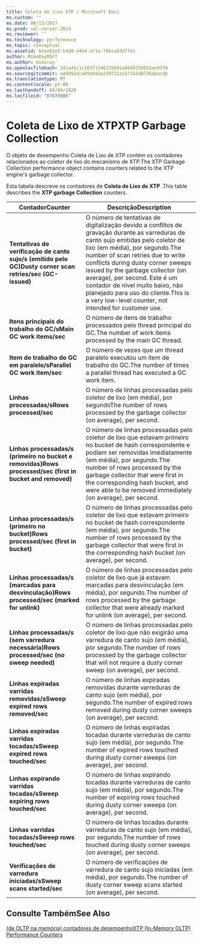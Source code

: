 ```yaml
---
title: Coleta de lixo XTP | Microsoft Docs
ms.custom: ''
ms.date: 06/13/2017
ms.prod: sql-server-2014
ms.reviewer: ''
ms.technology: performance
ms.topic: conceptual
ms.assetid: 64ae91e5-b420-44b4-af1a-f8bca83d7f41
author: MikeRayMSFT
ms.author: mikeray
ms.openlocfilehash: 341a45c1c103f154672bb01a0648339562ee9750
ms.sourcegitcommit: ad4d92dce894592a259721a1571b1d8736abacdb
ms.translationtype: MT
ms.contentlocale: pt-BR
ms.lasthandoff: 08/04/2020
ms.locfileid: "87679906"
---
```

# <a name="xtp-garbage-collection"></a><span data-ttu-id="b2550-102">Coleta de Lixo de XTP</span><span class="sxs-lookup"><span data-stu-id="b2550-102">XTP Garbage Collection</span></span>
  <span data-ttu-id="b2550-103">O objeto de desempenho Coleta de Lixo de XTP contém os contadores relacionados ao coletor de lixo do mecanismo de XTP.</span><span class="sxs-lookup"><span data-stu-id="b2550-103">The XTP Garbage Collection performance object contains counters related to the XTP engine's garbage collector.</span></span>  
  
 <span data-ttu-id="b2550-104">Esta tabela descreve os contadores de **Coleta de Lixo de XTP** .</span><span class="sxs-lookup"><span data-stu-id="b2550-104">This table describes the **XTP garbage Collection** counters.</span></span>  
  
|<span data-ttu-id="b2550-105">Contador</span><span class="sxs-lookup"><span data-stu-id="b2550-105">Counter</span></span>|<span data-ttu-id="b2550-106">Descrição</span><span class="sxs-lookup"><span data-stu-id="b2550-106">Description</span></span>|  
|-------------|-----------------|  
|<span data-ttu-id="b2550-107">**Tentativas de verificação de canto sujo/s (emitido pelo GC)**</span><span class="sxs-lookup"><span data-stu-id="b2550-107">**Dusty corner scan retries/sec (GC-issued)**</span></span>|<span data-ttu-id="b2550-108">O número de tentativas de digitalização devido a conflitos de gravação durante as varreduras de canto sujo emitidas pelo coletor de lixo (em média), por segundo.</span><span class="sxs-lookup"><span data-stu-id="b2550-108">The number of scan retries due to write conflicts during dusty corner sweeps issued by the garbage collector (on average), per second.</span></span> <span data-ttu-id="b2550-109">Este é um contador de nível muito baixo, não planejado para uso do cliente.</span><span class="sxs-lookup"><span data-stu-id="b2550-109">This is a very low-level counter, not intended for customer use.</span></span>|  
|<span data-ttu-id="b2550-110">**Itens principais do trabalho do GC/s**</span><span class="sxs-lookup"><span data-stu-id="b2550-110">**Main GC work items/sec**</span></span>|<span data-ttu-id="b2550-111">O número de itens de trabalho processados pelo thread principal do GC.</span><span class="sxs-lookup"><span data-stu-id="b2550-111">The number of work items processed by the main GC thread.</span></span>|  
|<span data-ttu-id="b2550-112">**Item de trabalho do GC em paralelo/s**</span><span class="sxs-lookup"><span data-stu-id="b2550-112">**Parallel GC work item/sec**</span></span>|<span data-ttu-id="b2550-113">O número de vezes que um thread paralelo executou um item de trabalho do GC.</span><span class="sxs-lookup"><span data-stu-id="b2550-113">The number of times a parallel thread has executed a GC work item.</span></span>|  
|<span data-ttu-id="b2550-114">**Linhas processadas/s**</span><span class="sxs-lookup"><span data-stu-id="b2550-114">**Rows processed/sec**</span></span>|<span data-ttu-id="b2550-115">O número de linhas processadas pelo coletor de lixo (em média), por segundo</span><span class="sxs-lookup"><span data-stu-id="b2550-115">The number of rows processed by the garbage collector (on average), per second.</span></span>|  
|<span data-ttu-id="b2550-116">**Linhas processadas/s (primeiro no bucket e removidas)**</span><span class="sxs-lookup"><span data-stu-id="b2550-116">**Rows processed/sec (first in bucket and removed)**</span></span>|<span data-ttu-id="b2550-117">O número de linhas processadas pelo coletor de lixo que estavam primeiro no bucket de hash correspondente e podiam ser removidas imediatamente (em média), por segundo.</span><span class="sxs-lookup"><span data-stu-id="b2550-117">The number of rows processed by the garbage collector that were first in the corresponding hash bucket, and were able to be removed immediately (on average), per second.</span></span>|  
|<span data-ttu-id="b2550-118">**Linhas processadas/s (primeiro no bucket)**</span><span class="sxs-lookup"><span data-stu-id="b2550-118">**Rows processed/sec (first in bucket)**</span></span>|<span data-ttu-id="b2550-119">O número de linhas processadas pelo coletor de lixo que estavam primeiro no bucket de hash correspondente (em média), por segundo.</span><span class="sxs-lookup"><span data-stu-id="b2550-119">The number of rows processed by the garbage collector that were first in the corresponding hash bucket (on average), per second.</span></span>|  
|<span data-ttu-id="b2550-120">**Linhas processadas/s (marcadas para desvinculação)**</span><span class="sxs-lookup"><span data-stu-id="b2550-120">**Rows processed/sec (marked for unlink)**</span></span>|<span data-ttu-id="b2550-121">O número de linhas processadas pelo coletor de lixo que já estavam marcadas para desvinculação (em média), por segundo.</span><span class="sxs-lookup"><span data-stu-id="b2550-121">The number of rows processed by the garbage collector that were already marked for unlink (on average), per second.</span></span>|  
|<span data-ttu-id="b2550-122">**Linhas processadas/s (sem varredura necessária)**</span><span class="sxs-lookup"><span data-stu-id="b2550-122">**Rows processed/sec (no sweep needed)**</span></span>|<span data-ttu-id="b2550-123">O número de linhas processadas pelo coletor de lixo que não exigirão uma varredura de canto sujo (em média), por segundo.</span><span class="sxs-lookup"><span data-stu-id="b2550-123">The number of rows processed by the garbage collector that will not require a dusty corner sweep (on average), per second.</span></span>|  
|<span data-ttu-id="b2550-124">**Linhas expiradas varridas removidas/s**</span><span class="sxs-lookup"><span data-stu-id="b2550-124">**Sweep expired rows removed/sec**</span></span>|<span data-ttu-id="b2550-125">O número de linhas expiradas removidas durante varreduras de canto sujo (em média), por segundo.</span><span class="sxs-lookup"><span data-stu-id="b2550-125">The number of expired rows removed during dusty corner sweeps (on average), per second.</span></span>|  
|<span data-ttu-id="b2550-126">**Linhas expiradas varridas tocadas/s**</span><span class="sxs-lookup"><span data-stu-id="b2550-126">**Sweep expired rows touched/sec**</span></span>|<span data-ttu-id="b2550-127">O número de linhas expiradas tocadas durante varreduras de canto sujo (em média), por segundo.</span><span class="sxs-lookup"><span data-stu-id="b2550-127">The number of expired rows touched during dusty corner sweeps (on average), per second.</span></span>|  
|<span data-ttu-id="b2550-128">**Linhas expirando varridas tocadas/s**</span><span class="sxs-lookup"><span data-stu-id="b2550-128">**Sweep expiring rows touched/sec**</span></span>|<span data-ttu-id="b2550-129">O número de linhas expirando tocadas durante varreduras de canto sujo (em média), por segundo.</span><span class="sxs-lookup"><span data-stu-id="b2550-129">The number of expiring rows touched during dusty corner sweeps (on average), per second.</span></span>|  
|<span data-ttu-id="b2550-130">**Linhas varridas tocadas/s**</span><span class="sxs-lookup"><span data-stu-id="b2550-130">**Sweep rows touched/sec**</span></span>|<span data-ttu-id="b2550-131">O número de linhas tocadas durante varreduras de canto sujo (em média), por segundo.</span><span class="sxs-lookup"><span data-stu-id="b2550-131">The number of rows touched during dusty corner sweeps (on average), per second.</span></span>|  
|<span data-ttu-id="b2550-132">**Verificações de varredura iniciadas/s**</span><span class="sxs-lookup"><span data-stu-id="b2550-132">**Sweep scans started/sec**</span></span>|<span data-ttu-id="b2550-133">O número de verificações de varredura de canto sujo iniciadas (em média), por segundo.</span><span class="sxs-lookup"><span data-stu-id="b2550-133">The number of dusty corner sweep scans started (on average), per second.</span></span>|  
  
## <a name="see-also"></a><span data-ttu-id="b2550-134">Consulte Também</span><span class="sxs-lookup"><span data-stu-id="b2550-134">See Also</span></span>  
 [<span data-ttu-id="b2550-135">&#40;de OLTP na memória&#41; contadores de desempenho</span><span class="sxs-lookup"><span data-stu-id="b2550-135">XTP &#40;In-Memory OLTP&#41; Performance Counters</span></span>](../../integration-services/performance/performance-counters.md)  
  
  
